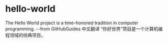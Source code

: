 # hello-world
The Hello World project is a time-honored tradition in computer programming. --from GitHubGuides
中文翻译
“你好世界”项目是一个计算机编程领域的经典项目。
